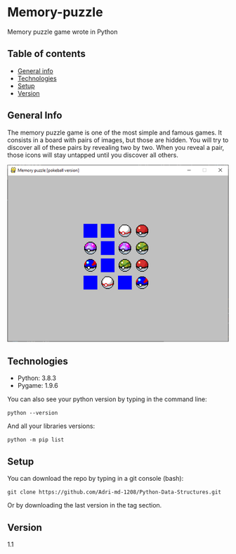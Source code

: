 # Memory-puzzle
Memory puzzle game wrote in Python

## Table of contents
* [General info](#general-info)
* [Technologies](#technologies)
* [Setup](#setup)
* [Version](#version)

## General Info
The memory puzzle game is one of the most simple and famous games. It consists in a board with pairs of images, but those are hidden. You will try to discover all of these pairs by revealing two by two. When you reveal a pair, those icons will stay untapped until you discover all others.

![Example](./tools/images/game.PNG)

## Technologies
* Python: 3.8.3
* Pygame: 1.9.6

You can also see your python version by typing in the command line:
````
python --version
```` 
And all your libraries versions:
````
python -m pip list
````

## Setup
You can download the repo by typing in a git console (bash):
````
git clone https://github.com/Adri-md-1208/Python-Data-Structures.git
````
Or by downloading the last version in the tag section.

## Version
1.1